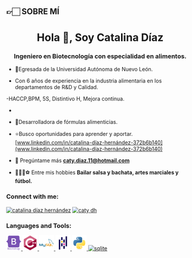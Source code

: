 ## 👉🏻 SOBRE MÍ 

<h1 align="center">Hola 👋, Soy Catalina Díaz</h1>
<h3 align="center">Ingeniero en Biotecnología con especialidad en alimentos.</h3>

- 🔭Egresada de la Universidad Autónoma de Nuevo León.

- Con 6 años de experiencia en la industria alimentaria en los departamentos de R&D y Calidad.

-HACCP,BPM, 5S, Distintivo H, Mejora continua.

-

- 🌱Desarrolladora de fórmulas alimenticias.

- ⭐Busco oportunidades para aprender y aportar. [www.linkedin.com/in/catalina-díaz-hernández-372b6b140](www.linkedin.com/in/catalina-díaz-hernández-372b6b140)

- 💬 Pregúntame más **caty.diaz.11@hotmail.com**

- 💃🏻🥋⚽ Entre mis hobbies **Bailar salsa y bachata, artes marciales y fútbol.**

<h3 align="left">Connect with me:</h3>
<p align="left">
<a href="https://linkedin.com/in/catalina díaz hernández" target="blank"><img align="center" src="https://raw.githubusercontent.com/rahuldkjain/github-profile-readme-generator/master/src/images/icons/Social/linked-in-alt.svg" alt="catalina díaz hernández" height="30" width="40" /></a>
<a href="https://fb.com/caty dh" target="blank"><img align="center" src="https://raw.githubusercontent.com/rahuldkjain/github-profile-readme-generator/master/src/images/icons/Social/facebook.svg" alt="caty dh" height="30" width="40" /></a>
</p>

<h3 align="left">Languages and Tools:</h3>
<p align="left"> <a href="https://getbootstrap.com" target="_blank" rel="noreferrer"> <img src="https://raw.githubusercontent.com/devicons/devicon/master/icons/bootstrap/bootstrap-plain-wordmark.svg" alt="bootstrap" width="40" height="40"/> </a> <a href="https://www.w3schools.com/cpp/" target="_blank" rel="noreferrer"> <img src="https://raw.githubusercontent.com/devicons/devicon/master/icons/cplusplus/cplusplus-original.svg" alt="cplusplus" width="40" height="40"/> </a> <a href="https://www.mysql.com/" target="_blank" rel="noreferrer"> <img src="https://raw.githubusercontent.com/devicons/devicon/master/icons/mysql/mysql-original-wordmark.svg" alt="mysql" width="40" height="40"/> </a> <a href="https://pandas.pydata.org/" target="_blank" rel="noreferrer"> <img src="https://raw.githubusercontent.com/devicons/devicon/2ae2a900d2f041da66e950e4d48052658d850630/icons/pandas/pandas-original.svg" alt="pandas" width="40" height="40"/> </a> <a href="https://www.python.org" target="_blank" rel="noreferrer"> <img src="https://raw.githubusercontent.com/devicons/devicon/master/icons/python/python-original.svg" alt="python" width="40" height="40"/> </a> <a href="https://www.sqlite.org/" target="_blank" rel="noreferrer"> <img src="https://www.vectorlogo.zone/logos/sqlite/sqlite-icon.svg" alt="sqlite" width="40" height="40"/> </a> </p>




